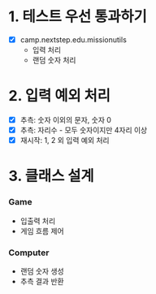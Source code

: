 # 1. 테스트 우선 통과하기

- [x] camp.nextstep.edu.missionutils
  - 입력 처리
  - 랜덤 숫자 처리

# 2. 입력 예외 처리

- [x] 추측: 숫자 이외의 문자, 숫자 0
- [x] 추측: 자리수 - 모두 숫자이지만 4자리 이상
- [x] 재시작: 1, 2 외 입력 예외 처리

# 3. 클래스 설계

### Game

- 입출력 처리
- 게임 흐름 제어

### Computer

- 랜덤 숫자 생성
- 추측 결과 반환

